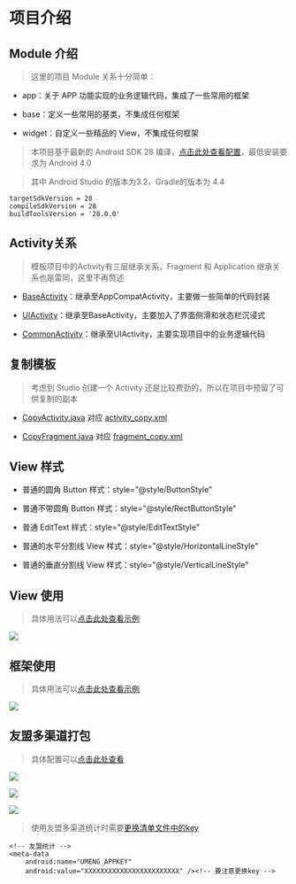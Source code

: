 # 项目介绍

## Module 介绍

> 这里的项目 Module 关系十分简单：

* app：关于 APP 功能实现的业务逻辑代码，集成了一些常用的框架

* base：定义一些常用的基类，不集成任何框架

* widget：自定义一些精品的 View，不集成任何框架

> 本项目基于最新的 Android SDK 28 编译，[点击此处查看配置](build.gradle)，最低安装要求为 Android 4.0

> 其中 Android Studio 的版本为3.2，Gradle的版本为 4.4

    targetSdkVersion = 28
    compileSdkVersion = 28
    buildToolsVersion = '28.0.0'

## Activity关系

> 模板项目中的Activity有三层继承关系，Fragment 和 Application 继承关系也是雷同，这里不再赘述

* [BaseActivity](baselibrary/src/main/java/com/hjq/baselibrary/base/BaseActivity.java)：继承至AppCompatActivity，主要做一些简单的代码封装

* [UIActivity](app/src/main/java/com/hjq/demo/common/UIActivity.java)：继承至BaseActivity，主要加入了界面侧滑和状态栏沉浸式

* [CommonActivity](app/src/main/java/com/hjq/demo/common/CommonActivity.java)：继承至UIActivity，主要实现项目中的业务逻辑代码

## 复制模板

> 考虑到 Studio 创建一个 Activity 还是比较费劲的，所以在项目中预留了可供复制的副本

* [CopyActivity.java](app/src/main/java/com/hjq/demo/ui/activity/CopyActivity.java)    对应 [activity_copy.xml](app/src/main/res/layout/activity_copy.xml)

* [CopyFragment.java](app/src/main/java/com/hjq/demo/ui/fragment/CopyFragment.java)    对应 [fragment_copy.xml](app/src/main/res/layout/fragment_copy.xml)

## View 样式

* 普通的圆角 Button 样式：style="@style/ButtonStyle"

* 普通不带圆角 Button 样式：style="@style/RectButtonStyle"

* 普通 EditText 样式：style="@style/EditTextStyle"

* 普通的水平分割线 View 样式：style="@style/HorizontalLineStyle"

* 普通的垂直分割线 View 样式：style="@style/VerticalLineStyle"

## View 使用

> 具体用法可以[点击此处查看示例](app/src/main/res/layout/fragment_test_b.xml)

![](picture/2.png)

## 框架使用

> 具体用法可以[点击此处查看示例](app/src/main/java/com/hjq/demo/ui/fragment/TestFragmentC.java)

![](picture/3.png)

## 友盟多渠道打包

> 具体配置可以[点击此处查看](app/build.gradle)

![](picture/flavors_1.jpg)

![](picture/flavors_2.jpg)

![](picture/flavors_3.jpg)

> 使用友盟多渠道统计时需要[更换清单文件中的key](app/src/main/AndroidManifest.xml)

    <!-- 友盟统计 -->
    <meta-data
        android:name="UMENG_APPKEY"
        android:value="XXXXXXXXXXXXXXXXXXXXXXXX" /><!-- 要注意更换key -->
